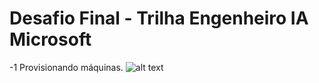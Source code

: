 # Desafio Final - Trilha Engenheiro IA Microsoft
-1 Provisionando máquinas.
![alt text](desafioanalisedados/imagens/provisao.png)
